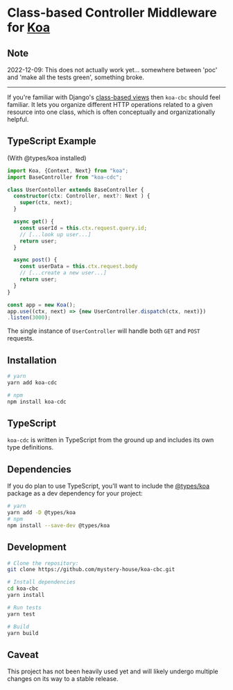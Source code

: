 # Class-based Controller Middleware for [Koa](https://koajs.com)

## Note 
2022-12-09: This does not actually work yet... somewhere between 'poc' and 'make all the tests green', something broke.

-----

If you're familiar with Django's [class-based views](https://docs.djangoproject.com/en/4.1/topics/class-based-views/) then `koa-cbc` should feel familiar. It lets you organize different HTTP operations related to a given resource into one class, which is often conceptually and organizationally helpful.

## TypeScript Example

(With @types/koa installed)

```TypeScript
import Koa, {Context, Next} from "koa";
import BaseController from "koa-cdc";

class UserContoller extends BaseController {
  constructor(ctx: Controller, next?: Next ) {
    super(ctx, next);
  }

  async get() {
    const userId = this.ctx.request.query.id;
    // [...look up user...]
    return user;
  }

  async post() {
    const userData = this.ctx.request.body
    // [...create a new user...]
    return user;
  }
}

const app = new Koa();
app.use((ctx, next) => {new UserController.dispatch(ctx, next)})
.listen(3000);
```

The single instance of `UserController` will handle both `GET` and `POST` requests.

## Installation

```Bash
# yarn
yarn add koa-cdc

# npm
npm install koa-cdc
```

## TypeScript

`koa-cdc` is written in TypeScript from the ground up and includes its own type definitions.

## Dependencies

If you do plan to use TypeScript, you'll want to include the [@types/koa](https://www.npmjs.com/package/@types/koa) package as a dev dependency for your project:

```Bash
# yarn
yarn add -D @types/koa
# npm
npm install --save-dev @types/koa
```

## Development

```bash
# Clone the repository:
git clone https://github.com/mystery-house/koa-cbc.git

# Install dependencies
cd koa-cbc
yarn install

# Run tests
yarn test

# Build
yarn build
```

## Caveat

This project has not been heavily used yet and will likely undergo multiple changes on its way to a stable release.

